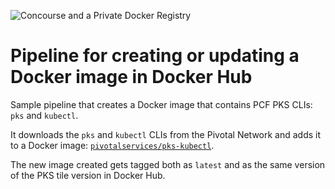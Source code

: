 ![Concourse and a Private Docker Registry](https://raw.githubusercontent.com/pivotalservices/concourse-pipeline-samples/master/common/images/concourse-and-private-registry.jpg)

# Pipeline for creating or updating a Docker image in Docker Hub

Sample pipeline that creates a Docker image that contains PCF PKS CLIs: `pks` and `kubectl`.

It downloads the `pks` and `kubectl` CLIs from the Pivotal Network and adds it to a Docker image: [`pivotalservices/pks-kubectl`](https://hub.docker.com/r/pivotalservices/pks-kubectl/).

The new image created gets tagged both as `latest` and as the same version of the PKS tile version in Docker Hub.
